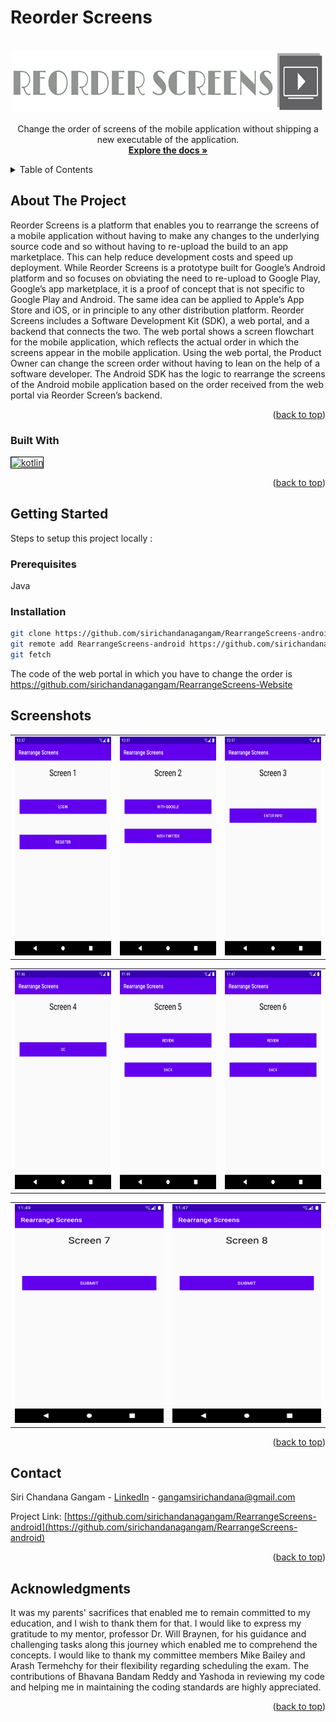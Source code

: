 
<!-- Improved compatibility of back to top link: See: https://github.com/othneildrew/Best-README-Template/pull/73 -->
<h1>Reorder Screens</h1>
<a name="readme-top"></a>
<!--
*** Thanks for checking out the Best-README-Template. If you have a suggestion
*** that would make this better, please fork the repo and create a pull request
*** or simply open an issue with the tag "enhancement".
*** Don't forget to give the project a star!
*** Thanks again! Now go create something AMAZING! :D
-->



<!-- PROJECT SHIELDS -->
<!--
*** I'm using markdown "reference style" links for readability.
*** Reference links are enclosed in brackets [ ] instead of parentheses ( ).
*** See the bottom of this document for the declaration of the reference variables
*** for contributors-url, forks-url, etc. This is an optional, concise syntax you may use.
*** https://www.markdownguide.org/basic-syntax/#reference-style-links
-->



<!-- PROJECT LOGO -->
<br />
<div align="center">
  <a href="https://github.com/sirichandanagangam/RearrangeScreens-android">
    <img src="logo.png" alt="Logo" width="500" height="100">
  </a>

  <p align="center">
    Change the order of screens of the mobile application without shipping a new executable of the application.
    <br />
    <a href="https://oregonstate-innovationlab.atlassian.net/wiki/spaces/RS/pages/29949953/PRODUCT+REQUIREMENTS"><strong>Explore the docs »</strong></a>
  </p>
</div>

<!-- TABLE OF CONTENTS -->
<details>
  <summary>Table of Contents</summary>
  <ol>
    <li>
      <a href="#about-the-project">About The Project</a>
      <ul>
        <li><a href="#built-with">Built With</a></li>
      </ul>
    </li>
    <li>
      <a href="#getting-started">Getting Started</a>
      <ul>
        <li><a href="#prerequisites">Prerequisites</a></li>
        <li><a href="#installation">Installation</a></li>
      </ul>
    </li>
    <li><a href="#contact">Contact</a></li>
    <li><a href="#acknowledgments">Acknowledgments</a></li>
  </ol>
</details>



<!-- ABOUT THE PROJECT -->
## About The Project
Reorder Screens is a platform that enables you to rearrange the screens of a mobile application without having to make any changes to the underlying source code and so without having to re-upload the build to an app marketplace. This can help reduce development costs and speed up deployment. While Reorder Screens is a prototype built for Google’s Android platform and so focuses on obviating the need to re-upload to Google Play, Google’s app marketplace, it is a proof of concept that is not specific to Google Play and Android. The same idea can be applied to Apple’s App Store and iOS, or in
principle to any other distribution platform. Reorder Screens includes a Software Development Kit (SDK), a web portal, and a backend that connects the two. The web portal shows a screen flowchart for the mobile application, which reflects the actual order in which the screens appear in the mobile application. Using the web portal, the Product Owner can change the screen order without having to lean on the help of a software developer. The Android
SDK has the logic to rearrange the screens of the Android mobile application based on the order received from the web portal via Reorder Screen’s backend.

<p align="right">(<a href="#readme-top">back to top</a>)</p>



### Built With
<a href="https://mockk.io/doc/kotlin-logo.png" target="_blank"><img src="https://mockk.io/doc/kotlin-logo.png" width="87" height="50" alt=" kotlin" style="border:1px solid black;" /></a>


<p align="right">(<a href="#readme-top">back to top</a>)</p>



<!-- GETTING STARTED -->
## Getting Started
Steps to setup this project locally : 

### Prerequisites
Java

### Installation
```sh
git clone https://github.com/sirichandanagangam/RearrangeScreens-android.git
git remote add RearrangeScreens-android https://github.com/sirichandanagangam/RearrangeScreens-android.git
git fetch
```
The code of the web portal in which you have to change the order is https://github.com/sirichandanagangam/RearrangeScreens-Website
<!-- USAGE EXAMPLES -->
## Screenshots
<table>
  
<td>
<img src="1.png" alt="Logo" width="250" height="350">
  </td>
  <td>
<img src="2.png" alt="Logo" width="250" height="350">
  </td>
  <td>
<img src="3.png" alt="Logo" width="250" height="350">
  </td>
</table>
<table>
 
 <td> 
<img src="4.png" alt="Logo" width="250" height="350">
  </td>
  <td>
<img src="5.png" alt="Logo" width="250" height="350">
  </td>
  <td>
<img src="6.png" alt="Logo" width="250" height="350">
  </td>
 </table>
 <table>
  <td>
<img src="7.png" alt="Logo" width="250" height="350">
    </td>
    <td>
<img src="8.png" alt="Logo" width="250" height="350">
</td>
</th>
</table>


<p align="right">(<a href="#readme-top">back to top</a>)</p>


<!-- CONTACT -->
## Contact

Siri Chandana Gangam - [LinkedIn](https://www.linkedin.com/in/siri-chandana-gangam-b27716157/) - gangamsirichandana@gmail.com

Project Link: [https://github.com/sirichandanagangam/RearrangeScreens-android](https://github.com/sirichandanagangam/RearrangeScreens-android)

<p align="right">(<a href="#readme-top">back to top</a>)</p>

<!-- ACKNOWLEDGMENTS -->
## Acknowledgments
It was my parents' sacrifices that enabled me to remain committed to my education, and I wish to thank them for that. I would like to express my gratitude 
to my mentor, professor Dr. Will Braynen, for his guidance and challenging tasks along this journey which enabled me to comprehend the concepts. I would
like to thank my committee members Mike Bailey and Arash Termehchy for their flexibility regarding scheduling the exam. The contributions of Bhavana
Bandam Reddy and Yashoda in reviewing my code and helping me in maintaining the coding standards are highly appreciated.
<p align="right">(<a href="#readme-top">back to top</a>)</p>
